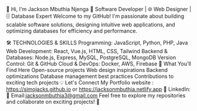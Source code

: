 👋 Hi, I'm Jackson Mbuthia Njenga 🚀 Software Developer | 🌐 Web Designer | 🗄️ Database Expert Welcome to my GitHub! I'm passionate about building scalable software solutions, designing intuitive web applications, and optimizing databases for efficiency and performance.

🛠️ TECHNOLOGIES & SKILLS Programming: JavaScript, Python, PHP, Java Web Development: React, Vue.js, HTML, CSS, Tailwind Backend & Databases: Node.js, Express, MySQL, PostgreSQL, MongoDB Version Control: Git & GitHub Cloud & DevOps: Docker, AWS, Firebase 📌 What You’ll Find Here Open-source projects Web design inspirations Backend optimizations Database management best practices Contributions to exciting tech projects 💡 Let's Connect My Portfolio website : https://simojacks.github.io or https://jacksonmbuthia.netlify.app 💼 LinkedIn: 📧 Email:jacksonmbuthia3@gmail.com Feel free to explore my repositories and collaborate on exciting projects! 🚀
